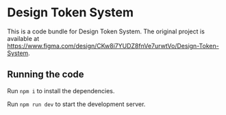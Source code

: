 
  # Design Token System

  This is a code bundle for Design Token System. The original project is available at https://www.figma.com/design/CKw8i7YUDZ8fnVe7urwtVo/Design-Token-System.

  ## Running the code

  Run `npm i` to install the dependencies.

  Run `npm run dev` to start the development server.
  